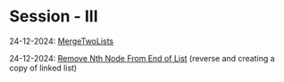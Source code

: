 # Session - III

24-12-2024: [MergeTwoLists](https://leetcode.com/problems/merge-two-sorted-lists/description/)

24-12-2024: [Remove Nth Node From End of List](https://leetcode.com/problems/remove-nth-node-from-end-of-list/description/) (reverse and creating a copy of linked list)

